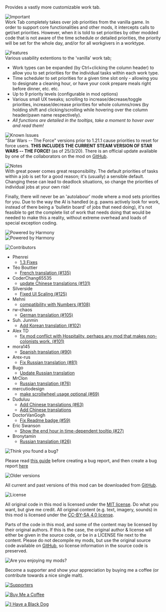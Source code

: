 Provides a vastly more customizable work tab.

![Important](https://banners.karel-kroeze.nl/title/Important.png)  
Work Tab completely takes over job priorities from the vanilla game. In order to support core functionalities and other mods, it intercepts calls to get/set priorities. However, when it is told to set priorities by other modded code that is not aware of the time schedule or detailed priorities, the priority will be set for the whole day, and/or for all workgivers in a worktype.

![Features](https://banners.karel-kroeze.nl/title/Features.png)  
Various usability extentions to the 'vanilla' work tab;

- Work types can be expanded (by Ctrl+clicking the column header) to allow you to set priorities for the individual tasks within each work type.
- Time scheduler to set priorities for a given time slot only - allowing you to designate a cleaning hour, or have your cook prepare meals right before dinner, etc. etc.
- Up to 9 priority levels (configurable in mod options)
- Various small UX tweaks; scrolling to increase/decrease/toggle priorities, increase/decrease priorities for whole columns/rows (by holding shift and clicking/scrolling while hovering over the column header/pawn name respectively).
- _All functions are detailed in the tooltips, take a moment to hover over and read them!_

![Known Issues](https://banners.karel-kroeze.nl/title/Known%20Issues.png)  
"Star Wars -- The Force" versions prior to 1.21.1 cause priorities to reset for force users. **THIS INCLUDES THE CURRENT STEAM VERSION OF STAR WARS -- THE FORCE!** (as of 25/3/20). There is an official update available by one of the collaborators on the mod on [GitHub](https://github.com/jecrell/Star-Wars---The-Force/releases).

![Notes](https://banners.karel-kroeze.nl/title/Notes.png)  
With great power comes great responsibility. The default priorities of tasks within a job is set for a good reason; it's (usually) a sensible default. Changing these can lead to deadlock situations, so change the priorities of individual jobs at your own risk!

Finally, there will never be an 'autolabour' mode where a mod sets priorities for you. Due to the way the AI is handled (e.g. pawns actively look for work, instead of there being a 'bulletin board' of jobs that need doing), it's not feasible to get the complete list of work that needs doing that would be needed to make this a reality, without extreme overhead and loads of special exception coding.

![Powered by Harmony](https://banners.karel-kroeze.nl/title/Powered%20by%20Harmony.png)  
![Powered by Harmony](https://camo.githubusercontent.com/074bf079275fa90809f51b74e9dd0deccc70328f/68747470733a2f2f7332342e706f7374696d672e6f72672f3538626c31727a33392f6c6f676f2e706e67)

![Contributors](https://banners.karel-kroeze.nl/title/Contributors.png)  
- Phenrei
    - [1.3 Fixes](https://github.com/fluffy-mods/WorkTab/commit/380d0d1)
- Téo Bouttier
    - [French translation (#135)](https://github.com/fluffy-mods/WorkTab/commit/fb17737)
- CoderChang65535
    - [update Chinese translations (#131)](https://github.com/fluffy-mods/WorkTab/commit/8307bcb)
- Silverside
    - [Fixed UI Scaling (#125)](https://github.com/fluffy-mods/WorkTab/commit/837c92e)
- Mehni
    - [compatibility with Numbers (#108)](https://github.com/fluffy-mods/WorkTab/commit/59a63ab)
- rw-chaos
    - [German translation (#105)](https://github.com/fluffy-mods/WorkTab/commit/0e11f2c)
- Suh. Junmin
    - [Add Korean translation (#102)](https://github.com/fluffy-mods/WorkTab/commit/800b18b)
- Alex TD
    - [fix mod conflict with Hospitality, perhaps any mod that makes non-colonists work. (#101)](https://github.com/fluffy-mods/WorkTab/commit/6be87fc)
- mora145
    - [Spanish translation (#90)](https://github.com/fluffy-mods/WorkTab/commit/0728fbe)
- Arex-rus
    - [Fix Russian translation (#81)](https://github.com/fluffy-mods/WorkTab/commit/43b7fb9)
- Bugo
    - [Update Russian translation](https://github.com/fluffy-mods/WorkTab/commit/99b6373)
- MrClon
    - [Russian translation (#76)](https://github.com/fluffy-mods/WorkTab/commit/1c90c18)
- mercutiodesign
    - [make scrollwheel usage optional (#69)](https://github.com/fluffy-mods/WorkTab/commit/545cb20)
- Duduluu
    - [Add Chinese translations (#63)](https://github.com/fluffy-mods/WorkTab/commit/ca121c2)
    - [Add Chinese translations](https://github.com/fluffy-mods/WorkTab/commit/11ad41a)
- DoctorVanGogh
    - [Fix Readme badge (#59)](https://github.com/fluffy-mods/WorkTab/commit/1c9053c)
- Eric Swanson
    - [Show the end hour in time-dependent tooltip (#27)](https://github.com/fluffy-mods/WorkTab/commit/168e9ac)
- Bronytamin
    - [Russian translation (#26)](https://github.com/fluffy-mods/WorkTab/commit/bf92eab)


![Think you found a bug?](https://banners.karel-kroeze.nl/title/Think%20you%20found%20a%20bug%3F.png)  

Please read [this guide](http://steamcommunity.com/sharedfiles/filedetails/?id=725234314) before creating a bug report,
and then create a bug report [here](https://github.com/fluffy-mods/WorkTab/issues)

![Older versions](https://banners.karel-kroeze.nl/title/Older%20versions.png)  

All current and past versions of this mod can be downloaded from [GitHub](https://github.com/fluffy-mods/WorkTab/releases).

![License](https://banners.karel-kroeze.nl/title/License.png)  

All original code in this mod is licensed under the [MIT license](https://opensource.org/licenses/MIT). Do what you want, but give me credit.
All original content (e.g. text, imagery, sounds) in this mod is licensed under the [CC-BY-SA 4.0 license](http://creativecommons.org/licenses/by-sa/4.0/).

Parts of the code in this mod, and some of the content may be licensed by their original authors. If this is the case, the original author & license will either be given in the source code, or be in a LICENSE file next to the content. Please do not decompile my mods, but use the original source code available on [GitHub](https://github.com/fluffy-mods/WorkTab/), so license information in the source code is preserved.



![Are you enjoying my mods?](https://banners.karel-kroeze.nl/title/Are%20you%20enjoying%20my%20mods%3F.png)  

Become a supporter and show your appreciation by buying me a coffee (or contribute towards a nice single malt).

[![Supporters](https://banners.karel-kroeze.nl/donations.png)](https://ko-fi.com/fluffymods)

[![Buy Me a Coffee](https://i.imgur.com/6P7Ap79.gif)](https://ko-fi.com/fluffymods)

[![I Have a Black Dog](https://i.ibb.co/ss59Rwy/New-Project-2.png)](https://www.youtube.com/watch?v=XiCrniLQGYc)

